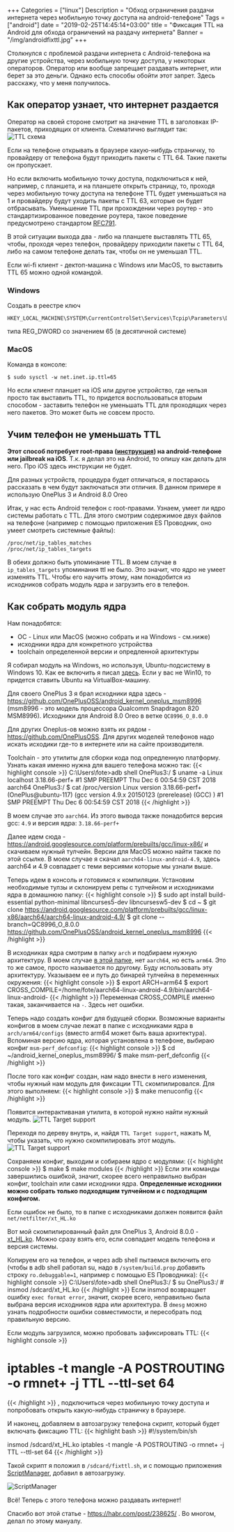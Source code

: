 +++
Categories = ["linux"]
Description = "Обход ограничения раздачи интернета через мобильную точку доступа на android-телефоне"
Tags = ["android"]
date = "2019-02-25T14:45:14+03:00"
title = "Фиксация TTL на Android для обхода ограничений на раздачу интернета"
Banner = "/img/androidfixttl.jpg"
+++

Столкнулся с проблемой раздачи интернета с Android-телефона на другие устройства, через мобильную точку доступа, у некоторых операторов. Оператор или вообще запрещает раздавать интернет, или берет за это деньги. Однако есть способы обойти этот запрет. Здесь расскажу, что у меня получилось.

<!--more-->

## Как оператор узнает, что интернет раздается

Оператор на своей стороне смотрит на значение TTL в заголовках IP-пакетов, приходящих от клиента. Схематично выглядит так:
![TTL схема](/img/androidfixttl1.png)

Если на телефоне открывать в браузере какую-нибудь страничку, то провайдеру от телефона будут приходить пакеты с TTL 64. Такие пакеты он пропускает.

Но если включить мобильную точку доступа, подключиться к ней, например, с планшета, и на планшете открыть страницу, то, проходя через мобильную точку доступа на телефоне TTL будет уменьшаться на 1 и провайдеру будут уходить пакеты с TTL 63, которые он будет отбрасывать. Уменьшение TTL при прохождении через роутер - это стандартизированное поведение роутера, такое поведение предусмотрено стандартом  [RFC791](https://tools.ietf.org/html/rfc791).

В этой ситуации выхода два - либо на планшете выставлять TTL 65, чтобы, проходя через телефон, провайдеру приходили пакеты с TTL 64, либо на самом телефоне делать так, чтобы он не уменьшал TTL.

Если wi-fi клиент - дектоп-машина с Windows или MacOS, то выставить TTL 65 можно одной командой.

### **Windows**

Создать в реестре ключ
```
HKEY_LOCAL_MACHINE\SYSTEM\CurrentControlSet\Services\Tcpip\Parameters\DefaultTTL
```
типа REG_DWORD со значением 65 (в десятичной системе)


### **MacOS**

Команда в консоле:
```
$ sudo sysctl -w net.inet.ip.ttl=65
```

Но если клиент планшет на iOS или другое устройство, где нельзя просто так выставить TTL, то придется воспользоваться вторым способом - заставить телефон не уменьшать TTL для проходящих через него пакетов. Это может быть не совсем просто.

## Учим телефон не уменьшать TTL

**Этот способ потребует root-права ([инструкция](/post/root-oneplus/)) на android-телефоне или jailbreak на iOS**. Т.к. я делал это на Android, то опишу как делать для него. Про iOS здесь инструкции не будет.

Для разных устройств, процедура будет отличаться, я постараюсь рассказать в чем будут заключаться эти отличия. В данном примере я использую OnePlus 3 и Android 8.0 Oreo



Итак, у нас есть Android телефон с root-правами. Узнаем, умеет ли ядро системы работать с TTL. Для этого смотрим содержимое двух файлов на телефоне (например с помощью приложения ES Проводник, оно умеет смотреть системные файлы):

```
/proc/net/ip_tables_matches
/proc/net/ip_tables_targets
```

В обеих должно быть упоминание TTL. В моем случае в ```ip_tables_targets``` упоминания ttl не было. Это значит, что ядро не умеет изменять TTL. Чтобы его научить этому, нам понадобится из исходников собрать модуль ядра и загрузить его в телефон.

## Как собрать модуль ядра

Нам понадобятся:

 - ОС - Linux или MacOS (можно собрать и на Windows - см.ниже)
 - исходники ядра для конкретного устройства
 - toolchain определенной версии и опредленной архитектуры

Я собирал модуль на Windows, но используя, Ubuntu-подсистему в Windows 10. Как ее включить я писал 
[здесь](https://4te.me/post/windows-ubuntu/). Если у вас не Win10, то придется ставить Ubuntu на VirtualBox-машину.

Для своего OnePlus 3 я брал исходники ядра здесь  - https://github.com/OnePlusOSS/android_kernel_oneplus_msm8996 (msm8996 - это модель процессора Qualcomm Snapdragon 820 MSM8996). Исходники для Android 8.0 Oreo в ветке ```QC8996_O_8.0.0```

Для других Oneplus-ов можно взять их рядом - https://github.com/OnePlusOSS. Для других моделей телефонов надо искать исходики где-то в интернете или на сайте производителя.

Toolchain - это утилиты для сборки кода под опредленную платформу. Узнать какая именно нужна для вашего телефона можно так:
{{< highlight console >}}
C:\Users\fote>adb shell
OnePlus3:/ $ uname -a
Linux localhost 3.18.66-perf+ #1 SMP PREEMPT Thu Dec 6 00:54:59 CST 2018 aarch64
OnePlus3:/ $ cat /proc/version
Linux version 3.18.66-perf+ (OnePlus@ubuntu-117) (gcc version 4.9.x 20150123 (prerelease) (GCC) ) #1 SMP PREEMPT Thu Dec 6 00:54:59 CST 2018
{{< /highlight >}}

В моем случае это ```aarch64```. Из этого вывода также понадобится версия gcc: ```4.9``` и версия ядра: ```3.18.66-perf+```

Далее идем сюда - https://android.googlesource.com/platform/prebuilts/gcc/linux-x86/
и скачиваем нужный тулчейн. Версии для MacOS можно найти также по этой ссылке.
В моем случае я скачал ```aarch64-linux-android-4.9```, здесь aarch64 и 4.9 совпадает с теми версиями которые мы узнали выше.

Теперь идем в консоль и готовимся к компиляции.
Установим необходимые тулзы и склонируем репы с тулчейном и исходниками ядра в домашнюю папку:
{{< highlight console >}}
$ sudo apt install build-essential python-minimal libncurses5-dev libncursesw5-dev
$ cd ~
$ git clone https://android.googlesource.com/platform/prebuilts/gcc/linux-x86/aarch64/aarch64-linux-android-4.9/
$ git clone --branch=QC8996_O_8.0.0 https://github.com/OnePlusOSS/android_kernel_oneplus_msm8996
{{< /highlight >}}

В исходниках ядра смотрим в папку ```arch``` и подбираем нужную архитектуру. В моем случае [в этой папке](https://github.com/OnePlusOSS/android_kernel_oneplus_msm8996/tree/oneplus/QC8996_O_8.0.0/arch), нет ```aarch64```, но есть ```arm64```. Это то же самое, просто называется по другому. Буду использовать эту архитектуру. Указываем ее и путь до бинарей тулчейна в переменных окружения:
{{< highlight console >}}
$ export ARCH=arm64
$ export CROSS_COMPILE=/home/fote/aarch64-linux-android-4.9/bin/aarch64-linux-android-
{{< /highlight >}}
Переменная CROSS_COMPILE именно такая, заканчивается на ```-```. Здесь нет ошибки.


Теперь надо создать конфиг для будущей сборки. Возможные варианты конфигов в моем случае лежат в папке с исходниками ядра в ```arch/arm64/configs``` (вместо arm64 может быть ваша архитектура). Вспоминая версию ядра, которая установлена в телефоне, выбираю конфиг ```msm-perf_defconfig```:
{{< highlight console >}}
$ cd ~/android_kernel_oneplus_msm8996/
$ make msm-perf_defconfig
{{< /highlight >}}

После того как конфиг создан, нам надо внести в него изменения, чтобы нужный нам модуль для фиксации TTL скомпилировался. Для этого выполняем:
{{< highlight console >}}
$ make menuconfig
{{< /highlight >}}

Появится интерактиваная утилита, в которой нужно найти нужный модуль.
![TTL Target support](/img/androidfixttl2.png)

Переходя по дереву внутрь, и, найдя ```TTL Target support```, нажать M, чтобы указать, что нужно скомпилировать этот модуль.
![TTL Target support](/img/androidfixttl3.png)


Сохраняем конфиг, выходим и собираем ядро с модулями:
{{< highlight console >}}
$ make
$ make modules
{{< /highlight >}}
Если эти команды завершились ошибкой, значит, скорее всего неправильно выбран конфиг, toolchain или сами исходники ядра. **Определенные исходники можно собрать только подходящим тулчейном и с подходящим конфигом.**

Если ошибок не было, то в папке с исходниками должен появится файл ```net/netfilter/xt_HL.ko```

Вот мой скомпилированный файл для OnePlus 3, Android 8.0.0 - [xt_HL.ko](/files/xt_HL.ko). Можно сразу взять его, если совпадает модель телефона и версия системы.

Копируем его на телефон, и через adb shell пытаемся включить его (чтобы в adb shell работал su, надо в ```/system/build.prop``` добавить строку ```ro.debuggable=1```, например с помощью ES Проводника):
{{< highlight console >}}
C:\Users\fote>adb shell
OnePlus3:/ $ su
OnePlus3:/ # insmod /sdcard/xt_HL.ko
{{< /highlight >}}
Если insmod возвращает ошибку ```exec format error```, значит, скорее всего, неправильно была выбрана версия исходников ядра или архитектура. В ```dmesg``` можно узнать подробности ошибки совместимости, и пересобрать под правильную версию.


Если модуль загрузился, можно пробовать зафиксировать TTL:
{{< highlight console >}}
# iptables -t mangle -A POSTROUTING -o rmnet+ -j TTL --ttl-set 64
{{< /highlight >}}
, подключиться через мобильную точку доступа и попробовать открыть какую-нибудь страничку в браузере. 

И наконец, добавляем в автозагрузку телефона скрипт, который будет включать фиксацию TTL:
{{< highlight bash >}}
#!/system/bin/sh

insmod /sdcard/xt_HL.ko
iptables -t mangle -A POSTROUTING -o rmnet+ -j TTL --ttl-set 64
{{< /highlight >}}

Такой скрипт я положил в ```/sdcard/fixttl.sh```, и с помощью приложения [ScriptManager](https://play.google.com/store/apps/details?id=os.tools.scriptmanager), добавил в автозагрузку. 

![ScriptManager](/img/androidfixttl4.png)



Всё! Теперь с этого телефона можно раздавать интернет!


Спасибо вот этой статье - https://habr.com/post/238625/ . Во многом, делал по этому мануалу.
